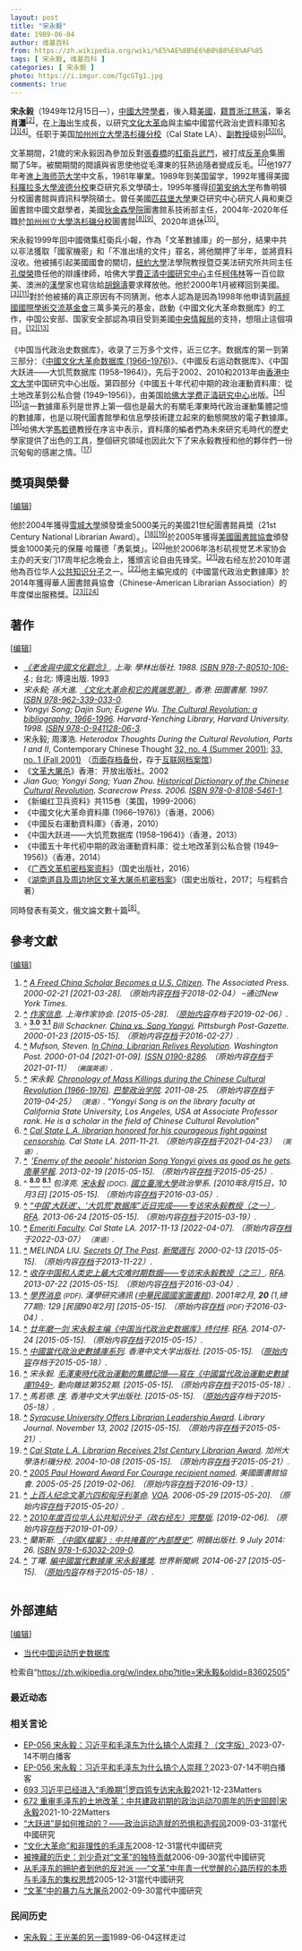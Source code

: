 ```yaml
---
layout: post
title: "宋永毅"
date: 1989-06-04
author: 维基百科
from: https://zh.wikipedia.org/wiki/%E5%AE%8B%E6%B0%B8%E6%AF%85
tags: [ 宋永毅, 维基百科 ]
categories: [ 宋永毅 ]
photo: https://i.imgur.com/TgcGTg1.jpg
comments: true
---
```

<div class="mw-content-ltr mw-parser-output" lang="zh" dir="ltr"><style data-mw-deduplicate="TemplateStyles:r83732082">.mw-parser-output .infobox-subbox{padding:0;border:none;margin:-3px;width:auto;min-width:100%;font-size:100%;clear:none;float:none;background-color:transparent}.mw-parser-output .infobox-3cols-child{margin:auto}.mw-parser-output .infobox .navbar{font-size:100%}body.skin-minerva .mw-parser-output .infobox-header,body.skin-minerva .mw-parser-output .infobox-subheader,body.skin-minerva .mw-parser-output .infobox-above,body.skin-minerva .mw-parser-output .infobox-title,body.skin-minerva .mw-parser-output .infobox-image,body.skin-minerva .mw-parser-output .infobox-full-data,body.skin-minerva .mw-parser-output .infobox-below{text-align:center}@media screen{html.skin-theme-clientpref-night .mw-parser-output .infobox-full-data:not(.notheme)>div:not(.notheme)[style]{background:#1f1f23!important;color:#f8f9fa}@media screen and (prefers-color-scheme:dark){html.skin-theme-clientpref-os .mw-parser-output .infobox-full-data:not(.notheme) div:not(.notheme){background:#1f1f23!important;color:#f8f9fa}}html.skin-theme-clientpref-night .mw-parser-output .infobox td div:not(.notheme)[style]{background:transparent!important;color:var(--color-base,#202122)}@media screen and (prefers-color-scheme:dark){html.skin-theme-clientpref-os .mw-parser-output .infobox td div:not(.notheme)[style]{background:transparent!important;color:var(--color-base,#202122)}}html.skin-theme-clientpref-night .mw-parser-output .infobox td div.NavHead:not(.notheme)[style]{background:transparent!important}}@media screen and (prefers-color-scheme:dark){html.skin-theme-clientpref-os .mw-parser-output .infobox td div.NavHead:not(.notheme)[style]{background:transparent!important}}@media(min-width:640px){body.skin--responsive .mw-parser-output .infobox-table{display:table!important}body.skin--responsive .mw-parser-output .infobox-table>caption{display:table-caption!important}body.skin--responsive .mw-parser-output .infobox-table>tbody{display:table-row-group}body.skin--responsive .mw-parser-output .infobox-table tr{display:table-row!important}body.skin--responsive .mw-parser-output .infobox-table th,body.skin--responsive .mw-parser-output .infobox-table td{padding-left:inherit;padding-right:inherit}}</style>
<p><b>宋永毅</b>（1949年12月15日<span class="useeditintro" title="Template:BLP editintro">—</span>），<a href="/wiki/%E4%B8%AD%E5%9C%8B%E5%A4%A7%E9%99%B8" class="mw-redirect" title="中國大陸">中國大陸</a><a href="/wiki/%E5%AD%A6%E8%80%85" title="学者">學者</a>，後入籍<a href="/wiki/%E7%BE%8E%E5%9C%8B" class="mw-redirect" title="美國">美國</a>，<a href="/wiki/%E7%B1%8D%E8%B2%AB" class="mw-redirect" title="籍貫">籍貫</a><a href="/wiki/%E6%B5%99%E6%B1%9F" class="mw-redirect" title="浙江">浙江</a><a href="/wiki/%E6%85%88%E6%BA%AA" class="mw-redirect" title="慈溪">慈溪</a>，筆名<b>肖瀟</b><sup id="cite_ref-2" class="reference"><a href="#cite_note-2"><span class="cite-bracket">[</span>2<span class="cite-bracket">]</span></a></sup>，在<a href="/wiki/%E4%B8%8A%E6%B5%B7" class="mw-redirect" title="上海">上海</a>出生成長，以研究<a href="/wiki/%E6%96%87%E5%8C%96%E5%A4%A7%E9%9D%A9%E5%91%BD" title="文化大革命">文化大革命</a>與主編中國當代政治史資料庫知名<sup id="cite_ref-Schackner_3-0" class="reference"><a href="#cite_note-Schackner-3"><span class="cite-bracket">[</span>3<span class="cite-bracket">]</span></a></sup><sup id="cite_ref-:5_4-0" class="reference"><a href="#cite_note-:5-4"><span class="cite-bracket">[</span>4<span class="cite-bracket">]</span></a></sup>。任职于美国<a href="/wiki/%E5%8A%A0%E5%B7%9E%E5%B7%9E%E7%AB%8B%E5%A4%A7%E5%AD%B8%E6%B4%9B%E6%9D%89%E7%A3%AF%E5%88%86%E6%A0%A1" class="mw-redirect" title="加州州立大學洛杉磯分校">加州州立大學洛杉磯分校</a>（Cal State LA）、<a href="/wiki/%E5%89%AF%E6%95%99%E6%8E%88" class="mw-redirect" title="副教授">副教授</a>级别<sup id="cite_ref-:12_5-0" class="reference"><a href="#cite_note-:12-5"><span class="cite-bracket">[</span>5<span class="cite-bracket">]</span></a></sup><sup id="cite_ref-6" class="reference"><a href="#cite_note-6"><span class="cite-bracket">[</span>6<span class="cite-bracket">]</span></a></sup>。
</p>
<meta property="mw:PageProp/toc">
<div class="mw-heading mw-heading2"></div>
<p>文革期間，21歲的宋永毅因為參加反對<a href="/wiki/%E5%BC%B5%E6%98%A5%E6%A9%8B" class="mw-redirect" title="張春橋">張春橋</a>的<a href="/wiki/%E7%B4%85%E8%A1%9B%E5%85%B5" class="mw-redirect" title="紅衛兵">紅衛兵</a><a href="/wiki/%E6%AD%A6%E6%96%97" title="武斗">武鬥</a>，被打成<a href="/wiki/%E5%8F%8D%E9%9D%A9%E5%91%BD" title="反革命">反革命</a>集團關了5年。被關期間的閱讀與省思使他從毛澤東的狂熱追隨者變成反毛。<sup id="cite_ref-7" class="reference"><a href="#cite_note-7"><span class="cite-bracket">[</span>7<span class="cite-bracket">]</span></a></sup>他1977年考進<a href="/wiki/%E4%B8%8A%E6%B5%B7%E5%B8%88%E8%8C%83%E5%A4%A7%E5%AD%A6" title="上海师范大学">上海师范大学</a>中文系，1981年畢業。1989年到美国留学，1992年獲得美國<a href="/wiki/%E7%A7%91%E7%BE%85%E6%8B%89%E5%A4%9A%E5%A4%A7%E5%AD%B8%E6%B3%A2%E5%BE%B7%E5%88%86%E6%A0%A1" class="mw-redirect" title="科羅拉多大學波德分校">科羅拉多大學波德分校</a>東亞研究系文學碩士，1995年獲得<a href="/wiki/%E5%8D%B0%E7%AC%AC%E5%AE%89%E7%BA%B3%E5%A4%A7%E5%AD%A6" title="印第安纳大学">印第安纳大学</a>布魯明頓分校圖書館與資訊科學院碩士。曾任美國<a href="/wiki/%E5%8C%B9%E8%8C%B2%E5%A0%A1%E5%A4%A7%E5%AD%B8" title="匹茲堡大學">匹茲堡大學</a>東亞研究中心研究人員和東亞圖書館中國文獻學者，美國<a href="/wiki/%E7%8B%84%E9%87%91%E6%A3%AE%E5%AD%A6%E9%99%A2" title="狄金森学院">狄金森學院</a>圖書館系技術部主任，2004年-2020年任職於<a href="/wiki/%E5%8A%A0%E5%B7%9E%E5%B7%9E%E7%AB%8B%E5%A4%A7%E5%AD%B8%E6%B4%9B%E6%9D%89%E7%A3%AF%E5%88%86%E6%A0%A1" class="mw-redirect" title="加州州立大學洛杉磯分校">加州州立大學洛杉磯分校</a>圖書館<sup id="cite_ref-包淳亮_8-0" class="reference"><a href="#cite_note-包淳亮-8"><span class="cite-bracket">[</span>8<span class="cite-bracket">]</span></a></sup><sup id="cite_ref-9" class="reference"><a href="#cite_note-9"><span class="cite-bracket">[</span>9<span class="cite-bracket">]</span></a></sup>、2020年退休<sup id="cite_ref-10" class="reference"><a href="#cite_note-10"><span class="cite-bracket">[</span>10<span class="cite-bracket">]</span></a></sup>。
</p><p>宋永毅1999年回中國徵集紅衛兵小報，作為「文革數據庫」的一部分，結果中共以非法獲取「國家機密」和「不准出境的文件」罪名，將他關押了半年，並將資料沒收。他被捕引起美國國會的關切，<a href="/wiki/%E7%B4%90%E7%B4%84%E5%A4%A7%E5%AD%B8" class="mw-redirect" title="紐約大學">紐約大學</a>法學院教授暨亞美法研究所共同主任<a href="/wiki/%E5%AD%94%E5%82%91%E6%A6%AE" title="孔傑榮">孔傑榮</a>擔任他的辯護律師，哈佛大学<a href="/wiki/%E8%B2%BB%E6%AD%A3%E6%B8%85%E4%B8%AD%E5%9C%8B%E7%A0%94%E7%A9%B6%E4%B8%AD%E5%BF%83" title="費正清中國研究中心">費正清中國研究中心</a>主任<a href="/wiki/%E6%9F%AF%E4%BC%9F%E6%9E%97" title="柯伟林">柯伟林</a>等一百位歐美、澳洲的<a href="/wiki/%E6%BC%A2%E5%AD%B8" class="mw-redirect" title="漢學">漢學</a>家也寫信給<a href="/wiki/%E8%83%A1%E9%8C%A6%E6%BF%A4" class="mw-redirect" title="胡錦濤">胡錦濤</a>要求釋放他。他於2000年1月被釋回到美國。<sup id="cite_ref-Schackner_3-1" class="reference"><a href="#cite_note-Schackner-3"><span class="cite-bracket">[</span>3<span class="cite-bracket">]</span></a></sup><sup id="cite_ref-11" class="reference"><a href="#cite_note-11"><span class="cite-bracket">[</span>11<span class="cite-bracket">]</span></a></sup>對於他被捕的真正原因有不同猜測，他本人認為是因為1998年他申请到<a href="/wiki/%E8%94%A3%E7%B6%93%E5%9C%8B%E5%9C%8B%E9%9A%9B%E5%AD%B8%E8%A1%93%E4%BA%A4%E6%B5%81%E5%9F%BA%E9%87%91%E6%9C%83" title="蔣經國國際學術交流基金會">蔣經國國際學術交流基金會</a>三萬多美元的基金，啟動《中國文化大革命数据库》的工作，中国公安部、国家安全部認為項目受到美國<a href="/wiki/%E4%B8%AD%E5%A4%AE%E6%83%85%E5%A0%B1%E5%B1%80" class="mw-redirect" title="中央情報局">中央情報局</a>的支持，想阻止這個項目。<sup id="cite_ref-12" class="reference"><a href="#cite_note-12"><span class="cite-bracket">[</span>12<span class="cite-bracket">]</span></a></sup><sup id="cite_ref-13" class="reference"><a href="#cite_note-13"><span class="cite-bracket">[</span>13<span class="cite-bracket">]</span></a></sup>
</p><p>《中国当代政治史数据库》，收录了三万多个文件，近三亿字。数据库的第一到第三部分：《<a href="/wiki/%E4%B8%AD%E5%9B%BD%E6%96%87%E5%8C%96%E5%A4%A7%E9%9D%A9%E5%91%BD%E6%96%87%E5%BA%93" title="中国文化大革命文库">中國文化大革命数据库 (1966–1976)</a>》、《中國反右运动数据库》、《中国大跃进——大饥荒数据库 (1958–1964)》，先后于2002、2010和2013年由<a href="/wiki/%E9%A6%99%E6%B8%AF%E4%B8%AD%E6%96%87%E5%A4%A7%E5%AD%A6" class="mw-redirect" title="香港中文大学">香港中文大学</a>中国研究中心出版。第四部分《中國五十年代初中期的政治運動資料庫：從土地改革到公私合營 (1949–1956)》，由美国<a href="/wiki/%E5%93%88%E4%BD%9B%E5%A4%A7%E5%AD%A6" title="哈佛大学">哈佛大学</a><a href="/wiki/%E8%B4%B9%E6%AD%A3%E6%B8%85%E7%A0%94%E7%A9%B6%E4%B8%AD%E5%BF%83" class="mw-redirect" title="费正清研究中心">费正清研究中心</a>出版。<sup id="cite_ref-14" class="reference"><a href="#cite_note-14"><span class="cite-bracket">[</span>14<span class="cite-bracket">]</span></a></sup><sup id="cite_ref-15" class="reference"><a href="#cite_note-15"><span class="cite-bracket">[</span>15<span class="cite-bracket">]</span></a></sup>這一數據庫系列是世界上第一個也是最大的有關毛澤東時代政治運動集體記憶的數據庫，也是以現代圖書館學和信息學技術建立起來的動態開放的電子數據庫。<sup id="cite_ref-16" class="reference"><a href="#cite_note-16"><span class="cite-bracket">[</span>16<span class="cite-bracket">]</span></a></sup>哈佛大学<a href="/wiki/%E9%A9%AC%E8%8B%A5%E5%BE%B7" title="马若德">馬若德</a>教授在序言中表示，資料庫的編者們為未來研究毛時代的歷史學家提供了出色的工具，整個研究領域也因此欠下了宋永毅教授和他的夥伴們一份沉甸甸的感謝之情。<sup id="cite_ref-17" class="reference"><a href="#cite_note-17"><span class="cite-bracket">[</span>17<span class="cite-bracket">]</span></a></sup>
</p>
<div class="mw-heading mw-heading2"><h2 id="獎項與榮譽"><span id=".E7.8D.8E.E9.A0.85.E8.88.87.E6.A6.AE.E8.AD.BD"></span>獎項與榮譽</h2><span class="mw-editsection"><span class="mw-editsection-bracket">[</span><a href="/w/index.php?title=%E5%AE%8B%E6%B0%B8%E6%AF%85&amp;action=edit&amp;section=2" title="编辑章节：獎項與榮譽"><span>编辑</span></a><span class="mw-editsection-bracket">]</span></span></div>
<p>他於2004年獲得<a href="/wiki/%E9%9B%AA%E5%9F%8E%E5%A4%A7%E5%AD%B8" title="雪城大學">雪城大學</a>頒發獎金5000美元的美國21世紀圖書館員獎（21st Century National Librarian Award）。<sup id="cite_ref-18" class="reference"><a href="#cite_note-18"><span class="cite-bracket">[</span>18<span class="cite-bracket">]</span></a></sup><sup id="cite_ref-19" class="reference"><a href="#cite_note-19"><span class="cite-bracket">[</span>19<span class="cite-bracket">]</span></a></sup>於2005年獲得<a href="/wiki/%E7%BE%8E%E5%9C%8B%E5%9C%96%E6%9B%B8%E9%A4%A8%E5%8D%94%E6%9C%83" title="美國圖書館協會">美國圖書館協會</a>頒發獎金1000美元的保羅·哈羅德「勇氣獎」。<sup id="cite_ref-20" class="reference"><a href="#cite_note-20"><span class="cite-bracket">[</span>20<span class="cite-bracket">]</span></a></sup>他於2006年洛杉矶视觉艺术家协会主办的天安门17周年纪念晚会上，獲頒言论自由先锋奖。<sup id="cite_ref-21" class="reference"><a href="#cite_note-21"><span class="cite-bracket">[</span>21<span class="cite-bracket">]</span></a></sup>政右经左於2010年選他為百位华人<a href="/wiki/%E5%85%AC%E5%85%B1%E7%9F%A5%E8%AF%86%E5%88%86%E5%AD%90" title="公共知识分子">公共知识分子</a>之一。<sup id="cite_ref-22" class="reference"><a href="#cite_note-22"><span class="cite-bracket">[</span>22<span class="cite-bracket">]</span></a></sup>他主編完成的《中國當代政治史數據庫》於2014年獲得華人圖書館員協會（Chinese-American Librarian Association）的年度傑出服務獎。<sup id="cite_ref-蘭斯斯_23-0" class="reference"><a href="#cite_note-蘭斯斯-23"><span class="cite-bracket">[</span>23<span class="cite-bracket">]</span></a></sup><sup id="cite_ref-24" class="reference"><a href="#cite_note-24"><span class="cite-bracket">[</span>24<span class="cite-bracket">]</span></a></sup>
</p>
<div class="mw-heading mw-heading2"><h2 id="著作"><span id=".E8.91.97.E4.BD.9C"></span>著作</h2><span class="mw-editsection"><span class="mw-editsection-bracket">[</span><a href="/w/index.php?title=%E5%AE%8B%E6%B0%B8%E6%AF%85&amp;action=edit&amp;section=3" title="编辑章节：著作"><span>编辑</span></a><span class="mw-editsection-bracket">]</span></span></div>
<ul><li><cite class="citation book"><a rel="nofollow" class="external text" href="http://books.google.com/books?id=jd1vAAAAIAAJ">《老舍與中國文化觀念》</a>. 上海: 學林出版社. 1988. <a href="/wiki/Special:%E7%BD%91%E7%BB%9C%E4%B9%A6%E6%BA%90/978-7-80510-106-4" title="Special:网络书源/978-7-80510-106-4"><span title="国际标准书号">ISBN</span>&nbsp;978-7-80510-106-4</a>.</cite><span title="ctx_ver=Z39.88-2004&amp;rfr_id=info%3Asid%2Fzh.wikipedia.org%3A%E5%AE%8B%E6%B0%B8%E6%AF%85&amp;rft.btitle=%E3%80%8A%E8%80%81%E8%88%8D%E8%88%87%E4%B8%AD%E5%9C%8B%E6%96%87%E5%8C%96%E8%A7%80%E5%BF%B5%E3%80%8B&amp;rft.date=1988&amp;rft.genre=book&amp;rft.isbn=978-7-80510-106-4&amp;rft.place=%E4%B8%8A%E6%B5%B7&amp;rft.pub=%E5%AD%B8%E6%9E%97%E5%87%BA%E7%89%88%E7%A4%BE&amp;rft_id=http%3A%2F%2Fbooks.google.com%2Fbooks%3Fid%3Djd1vAAAAIAAJ&amp;rft_val_fmt=info%3Aofi%2Ffmt%3Akev%3Amtx%3Abook" class="Z3988"><span style="display:none;">&nbsp;</span></span>; 台北: 博遠出版. 1993</li>
<li><cite class="citation book">宋永毅; 孫大進. <a rel="nofollow" class="external text" href="http://books.google.com/books?id=lf5oAAAAIAAJ">《文化大革命和它的異端思潮》</a>. 香港: 田圜書屋. 1997. <a href="/wiki/Special:%E7%BD%91%E7%BB%9C%E4%B9%A6%E6%BA%90/978-962-339-033-0" title="Special:网络书源/978-962-339-033-0"><span title="国际标准书号">ISBN</span>&nbsp;978-962-339-033-0</a>.</cite><span title="ctx_ver=Z39.88-2004&amp;rfr_id=info%3Asid%2Fzh.wikipedia.org%3A%E5%AE%8B%E6%B0%B8%E6%AF%85&amp;rft.au=%E5%AD%AB%E5%A4%A7%E9%80%B2&amp;rft.au=%E5%AE%8B%E6%B0%B8%E6%AF%85&amp;rft.btitle=%E3%80%8A%E6%96%87%E5%8C%96%E5%A4%A7%E9%9D%A9%E5%91%BD%E5%92%8C%E5%AE%83%E7%9A%84%E7%95%B0%E7%AB%AF%E6%80%9D%E6%BD%AE%E3%80%8B&amp;rft.date=1997&amp;rft.genre=book&amp;rft.isbn=978-962-339-033-0&amp;rft.place=%E9%A6%99%E6%B8%AF&amp;rft.pub=%E7%94%B0%E5%9C%9C%E6%9B%B8%E5%B1%8B&amp;rft_id=http%3A%2F%2Fbooks.google.com%2Fbooks%3Fid%3Dlf5oAAAAIAAJ&amp;rft_val_fmt=info%3Aofi%2Ffmt%3Akev%3Amtx%3Abook" class="Z3988"><span style="display:none;">&nbsp;</span></span></li>
<li><cite class="citation book">Yongyi Song; Dajin Sun; Eugene Wu. <a rel="nofollow" class="external text" href="http://books.google.com/books?id=lvYwAQAAIAAJ"><span></span><i>The Cultural Revolution: a bibliography, 1966-1996</i><span></span></a>. Harvard-Yenching Library, Harvard University. 1998. <a href="/wiki/Special:%E7%BD%91%E7%BB%9C%E4%B9%A6%E6%BA%90/978-0-941128-06-3" title="Special:网络书源/978-0-941128-06-3"><span title="国际标准书号">ISBN</span>&nbsp;978-0-941128-06-3</a>.</cite><span title="ctx_ver=Z39.88-2004&amp;rfr_id=info%3Asid%2Fzh.wikipedia.org%3A%E5%AE%8B%E6%B0%B8%E6%AF%85&amp;rft.au=Dajin+Sun&amp;rft.au=Eugene+Wu&amp;rft.au=Yongyi+Song&amp;rft.btitle=The+Cultural+Revolution%3A+a+bibliography%2C+1966-1996&amp;rft.date=1998&amp;rft.genre=book&amp;rft.isbn=978-0-941128-06-3&amp;rft.pub=Harvard-Yenching+Library%2C+Harvard+University&amp;rft_id=http%3A%2F%2Fbooks.google.com%2Fbooks%3Fid%3DlvYwAQAAIAAJ&amp;rft_val_fmt=info%3Aofi%2Ffmt%3Akev%3Amtx%3Abook" class="Z3988"><span style="display:none;">&nbsp;</span></span></li>
<li>宋永毅; 周澤浩. <i>Heterodox Thoughts During the Cultural Revolution, Parts I and II</i>, Contemporary Chinese Thought <a rel="nofollow" class="external text" href="http://www.tandfonline.com/toc/mcsp20/32/4">32, no. 4 (Summer 2001)</a>; <a rel="nofollow" class="external text" href="http://www.tandfonline.com/toc/mcsp20/33/1">33, no. 1 (Fall 2001)</a> （<a rel="nofollow" class="external text" href="//web.archive.org/web/20191129080634/http://www.tandfonline.com/toc/mcsp20/33/1">页面存档备份</a>，存于<a href="/wiki/%E4%BA%92%E8%81%94%E7%BD%91%E6%A1%A3%E6%A1%88%E9%A6%86" title="互联网档案馆">互联网档案馆</a>）</li>
<li>《<a href="/wiki/%E6%96%87%E9%9D%A9%E5%A4%A7%E5%B1%A0%E6%9D%80_(%E4%B9%A6%E7%B1%8D)" title="文革大屠杀 (书籍)">文革大屠杀</a>》香港：开放出版社。2002</li>
<li><cite class="citation book">Jian Guo; Yongyi Song; Yuan Zhou. <a rel="nofollow" class="external text" href="http://books.google.com/books?id=sUlwAAAAMAAJ"><span></span><i>Historical Dictionary of the Chinese Cultural Revolution</i><span></span></a>. Scarecrow Press. 2006. <a href="/wiki/Special:%E7%BD%91%E7%BB%9C%E4%B9%A6%E6%BA%90/978-0-8108-5461-1" title="Special:网络书源/978-0-8108-5461-1"><span title="国际标准书号">ISBN</span>&nbsp;978-0-8108-5461-1</a>.</cite><span title="ctx_ver=Z39.88-2004&amp;rfr_id=info%3Asid%2Fzh.wikipedia.org%3A%E5%AE%8B%E6%B0%B8%E6%AF%85&amp;rft.au=Jian+Guo&amp;rft.au=Yongyi+Song&amp;rft.au=Yuan+Zhou&amp;rft.btitle=Historical+Dictionary+of+the+Chinese+Cultural+Revolution&amp;rft.date=2006&amp;rft.genre=book&amp;rft.isbn=978-0-8108-5461-1&amp;rft.pub=Scarecrow+Press&amp;rft_id=http%3A%2F%2Fbooks.google.com%2Fbooks%3Fid%3DsUlwAAAAMAAJ&amp;rft_val_fmt=info%3Aofi%2Ffmt%3Akev%3Amtx%3Abook" class="Z3988"><span style="display:none;">&nbsp;</span></span></li>
<li>《新编红卫兵资料》共115卷（美国，1999-2006）</li>
<li>《中國文化大革命資料庫 (1966–1976)》（香港，2006）</li>
<li>《中國反右運動資料庫》（香港，2010）</li>
<li>《中国大跃进——大饥荒数据库 (1958–1964)》（香港，2013）</li>
<li>《中國五十年代初中期的政治運動資料庫：從土地改革到公私合營 (1949–1956)》（香港，2014）</li>
<li>《<a href="/wiki/%E5%B9%BF%E8%A5%BF%E6%96%87%E9%9D%A9%E6%9C%BA%E5%AF%86%E6%A1%A3%E6%A1%88%E8%B5%84%E6%96%99" title="广西文革机密档案资料">广西文革机密档案资料</a>》（国史出版社，2016）</li>
<li>《<a href="/wiki/%E6%B9%96%E5%8D%97%E9%81%93%E5%8E%BF%E5%8F%8A%E5%91%A8%E8%BE%B9%E5%9C%B0%E5%8C%BA%E6%96%87%E9%9D%A9%E5%A4%A7%E5%B1%A0%E6%9D%80%E6%9C%BA%E5%AF%86%E6%A1%A3%E6%A1%88" title="湖南道县及周边地区文革大屠杀机密档案">湖南道县及周边地区文革大屠杀机密档案</a>》（国史出版社，2017；与程鹤合著）</li></ul>
<p>同時發表有英文，俄文論文數十篇<sup id="cite_ref-包淳亮_8-1" class="reference"><a href="#cite_note-包淳亮-8"><span class="cite-bracket">[</span>8<span class="cite-bracket">]</span></a></sup>。
</p>
<div class="mw-heading mw-heading2"><h2 id="參考文獻"><span id=".E5.8F.83.E8.80.83.E6.96.87.E7.8D.BB"></span>參考文獻</h2><span class="mw-editsection"><span class="mw-editsection-bracket">[</span><a href="/w/index.php?title=%E5%AE%8B%E6%B0%B8%E6%AF%85&amp;action=edit&amp;section=4" title="编辑章节：參考文獻"><span>编辑</span></a><span class="mw-editsection-bracket">]</span></span></div>
<div class="reflist columns references-column-count references-column-count-2" style="-moz-column-count: 2; -webkit-column-count: 2; column-count: 2; list-style-type: decimal;">
<ol class="references">
<li id="cite_note-1"><span class="mw-cite-backlink"><b><a href="#cite_ref-1">^</a></b></span> <span class="reference-text"><cite class="citation news"><a rel="nofollow" class="external text" href="https://www.nytimes.com/2000/02/21/us/a-freed-china-scholar-becomes-a-us-citizen.html">A Freed China Scholar Becomes a U.S. Citizen</a>. The Associated Press. 2000-02-21 <span class="reference-accessdate"> [<span class="nowrap">2021-03-28</span>]</span>. （原始内容<a rel="nofollow" class="external text" href="https://web.archive.org/web/20180204000730/http://www.nytimes.com/2000/02/21/us/a-freed-china-scholar-becomes-a-us-citizen.html">存档</a>于2018-02-04） –通过New York Times.</cite><span title="ctx_ver=Z39.88-2004&amp;rfr_id=info%3Asid%2Fzh.wikipedia.org%3A%E5%AE%8B%E6%B0%B8%E6%AF%85&amp;rft.atitle=A+Freed+China+Scholar+Becomes+a+U.S.+Citizen&amp;rft.date=2000-02-21&amp;rft.genre=article&amp;rft_id=https%3A%2F%2Fwww.nytimes.com%2F2000%2F02%2F21%2Fus%2Fa-freed-china-scholar-becomes-a-us-citizen.html&amp;rft_val_fmt=info%3Aofi%2Ffmt%3Akev%3Amtx%3Ajournal" class="Z3988"><span style="display:none;">&nbsp;</span></span></span>
</li>
<li id="cite_note-2"><span class="mw-cite-backlink"><b><a href="#cite_ref-2">^</a></b></span> <span class="reference-text"><cite class="citation news"><a rel="nofollow" class="external text" href="https://web.archive.org/web/20190206160903/http://appl.eastday.com/lit/zuojia/zuojia.asp?zuozhe=%CB%CE%D3%C0%D2%E3">作家信息</a>. 上海作家协会.  <span class="reference-accessdate"> [<span class="nowrap">2015-05-28</span>]</span>. （<a rel="nofollow" class="external text" href="http://appl.eastday.com/lit/zuojia/zuojia.asp?zuozhe=%CB%CE%D3%C0%D2%E3">原始内容</a>存档于2019-02-06）.</cite><span title="ctx_ver=Z39.88-2004&amp;rfr_id=info%3Asid%2Fzh.wikipedia.org%3A%E5%AE%8B%E6%B0%B8%E6%AF%85&amp;rft.atitle=%E4%BD%9C%E5%AE%B6%E4%BF%A1%E6%81%AF&amp;rft.genre=article&amp;rft_id=http%3A%2F%2Fappl.eastday.com%2Flit%2Fzuojia%2Fzuojia.asp%3Fzuozhe%3D%25CB%25CE%25D3%25C0%25D2%25E3&amp;rft_val_fmt=info%3Aofi%2Ffmt%3Akev%3Amtx%3Ajournal" class="Z3988"><span style="display:none;">&nbsp;</span></span></span>
</li>
<li id="cite_note-Schackner-3"><span class="mw-cite-backlink">^ <a href="#cite_ref-Schackner_3-0"><sup><b>3.0</b></sup></a> <a href="#cite_ref-Schackner_3-1"><sup><b>3.1</b></sup></a></span> <span class="reference-text"><cite class="citation news">Bill Schackner. <a rel="nofollow" class="external text" href="http://old.post-gazette.com/headlines/20000123yongyi2.asp"><i>China vs. Song Yongyi</i></a>. Pittsburgh Post-Gazette. 2000-01-23 <span class="reference-accessdate"> [<span class="nowrap">2015-05-15</span>]</span>. （原始内容<a rel="nofollow" class="external text" href="https://web.archive.org/web/20160227091517/http://old.post-gazette.com/headlines/20000123yongyi2.asp">存档</a>于2016-02-27）.</cite><span title="ctx_ver=Z39.88-2004&amp;rfr_id=info%3Asid%2Fzh.wikipedia.org%3A%E5%AE%8B%E6%B0%B8%E6%AF%85&amp;rft.atitle=China+vs.+Song+Yongyi&amp;rft.au=Bill+Schackner&amp;rft.date=2000-01-23&amp;rft.genre=article&amp;rft_id=http%3A%2F%2Fold.post-gazette.com%2Fheadlines%2F20000123yongyi2.asp&amp;rft_val_fmt=info%3Aofi%2Ffmt%3Akev%3Amtx%3Ajournal" class="Z3988"><span style="display:none;">&nbsp;</span></span></span>
</li>
<li id="cite_note-:5-4"><span class="mw-cite-backlink"><b><a href="#cite_ref-:5_4-0">^</a></b></span> <span class="reference-text"><cite class="citation news">Mufson, Steven. <a rel="nofollow" class="external text" href="https://www.washingtonpost.com/archive/politics/2000/01/04/in-china-librarian-relives-revolution/1bb47334-994e-4376-88e9-f55adb331e26/">In China, Librarian Relives Revolution</a>. Washington Post. 2000-01-04 <span class="reference-accessdate"> [<span class="nowrap">2021-01-09</span>]</span>. <a rel="nofollow" class="external text" href="//www.worldcat.org/issn/0190-8286"><span title="国际标准连续出版物号">ISSN&nbsp;0190-8286</span></a>. （原始内容<a rel="nofollow" class="external text" href="https://web.archive.org/web/20210111030125/https://www.washingtonpost.com/archive/politics/2000/01/04/in-china-librarian-relives-revolution/1bb47334-994e-4376-88e9-f55adb331e26/">存档</a>于2021-01-11） <span style="font-family: sans-serif; cursor: default; color:var(--color-subtle, #54595d); font-size: 0.8em; bottom: 0.1em; font-weight: bold;" title="连接到美国英语网页">（美国英语）</span>.</cite><span title="ctx_ver=Z39.88-2004&amp;rfr_id=info%3Asid%2Fzh.wikipedia.org%3A%E5%AE%8B%E6%B0%B8%E6%AF%85&amp;rft.atitle=In+China%2C+Librarian+Relives+Revolution&amp;rft.aufirst=Steven&amp;rft.aulast=Mufson&amp;rft.date=2000-01-04&amp;rft.genre=article&amp;rft.issn=0190-8286&amp;rft.jtitle=Washington+Post&amp;rft_id=https%3A%2F%2Fwww.washingtonpost.com%2Farchive%2Fpolitics%2F2000%2F01%2F04%2Fin-china-librarian-relives-revolution%2F1bb47334-994e-4376-88e9-f55adb331e26%2F&amp;rft_val_fmt=info%3Aofi%2Ffmt%3Akev%3Amtx%3Ajournal" class="Z3988"><span style="display:none;">&nbsp;</span></span></span>
</li>
<li id="cite_note-:12-5"><span class="mw-cite-backlink"><b><a href="#cite_ref-:12_5-0">^</a></b></span> <span class="reference-text"><cite class="citation web">宋永毅. <a rel="nofollow" class="external text" href="https://www.sciencespo.fr/mass-violence-war-massacre-resistance/en/document/chronology-mass-killings-during-chinese-cultural-revolution-1966-1976">Chronology of Mass Killings during the Chinese Cultural Revolution (1966-1976)</a>. <a href="/wiki/%E5%B7%B4%E9%BB%8E%E6%94%BF%E6%B2%BB%E5%AD%A6%E9%99%A2" title="巴黎政治学院">巴黎政治学院</a>. 2011-08-25. （原始内容<a rel="nofollow" class="external text" href="https://web.archive.org/web/20190425062821/https://www.sciencespo.fr/mass-violence-war-massacre-resistance/en/document/chronology-mass-killings-during-chinese-cultural-revolution-1966-1976">存档</a>于2019-04-25） <span style="font-family: sans-serif; cursor: default; color:var(--color-subtle, #54595d); font-size: 0.8em; bottom: 0.1em; font-weight: bold;" title="连接到英语网页">（英语）</span>. <q>Yongyi Song is on the library faculty at California State University, Los Angeles, USA at Associate Professor rank. He is a scholar in the field of Chinese Cultural Revolution</q></cite><span title="ctx_ver=Z39.88-2004&amp;rfr_id=info%3Asid%2Fzh.wikipedia.org%3A%E5%AE%8B%E6%B0%B8%E6%AF%85&amp;rft.au=%E5%AE%8B%E6%B0%B8%E6%AF%85&amp;rft.btitle=Chronology+of+Mass+Killings+during+the+Chinese+Cultural+Revolution+%281966-1976%29&amp;rft.date=2011-08-25&amp;rft.genre=unknown&amp;rft.pub=%E5%B7%B4%E9%BB%8E%E6%94%BF%E6%B2%BB%E5%AD%A6%E9%99%A2&amp;rft_id=https%3A%2F%2Fwww.sciencespo.fr%2Fmass-violence-war-massacre-resistance%2Fen%2Fdocument%2Fchronology-mass-killings-during-chinese-cultural-revolution-1966-1976&amp;rft_val_fmt=info%3Aofi%2Ffmt%3Akev%3Amtx%3Abook" class="Z3988"><span style="display:none;">&nbsp;</span></span></span>
</li>
<li id="cite_note-6"><span class="mw-cite-backlink"><b><a href="#cite_ref-6">^</a></b></span> <span class="reference-text"><cite class="citation web"><a rel="nofollow" class="external text" href="https://www.calstatela.edu/univ/ppa/newsrel/CLAaward-ysong.htm">Cal State L.A. librarian honored for his courageous fight against censorship</a>. Cal State LA. 2011-11-21. （原始内容<a rel="nofollow" class="external text" href="https://web.archive.org/web/20210423172658/https://www.calstatela.edu/univ/ppa/newsrel/CLAaward-ysong.htm">存档</a>于2021-04-23） <span style="font-family: sans-serif; cursor: default; color:var(--color-subtle, #54595d); font-size: 0.8em; bottom: 0.1em; font-weight: bold;" title="连接到英语网页">（英语）</span>.</cite><span title="ctx_ver=Z39.88-2004&amp;rfr_id=info%3Asid%2Fzh.wikipedia.org%3A%E5%AE%8B%E6%B0%B8%E6%AF%85&amp;rft.atitle=Cal+State+L.A.+librarian+honored+for+his+courageous+fight+against+censorship&amp;rft.date=2011-11-21&amp;rft.genre=unknown&amp;rft.jtitle=Cal+State+LA&amp;rft_id=https%3A%2F%2Fwww.calstatela.edu%2Funiv%2Fppa%2Fnewsrel%2FCLAaward-ysong.htm&amp;rft_val_fmt=info%3Aofi%2Ffmt%3Akev%3Amtx%3Ajournal" class="Z3988"><span style="display:none;">&nbsp;</span></span></span>
</li>
<li id="cite_note-7"><span class="mw-cite-backlink"><b><a href="#cite_ref-7">^</a></b></span> <span class="reference-text"><cite class="citation news"><a rel="nofollow" class="external text" href="http://www.scmp.com/news/china/article/1153447/enemy-people-historian-song-yongyi-gives-good-he-gets"><span style="padding-left:0.2em;">'</span>Enemy of the people' historian Song Yongyi gives as good as he gets</a>. <a href="/wiki/%E5%8D%97%E8%8F%AF%E6%97%A9%E5%A0%B1" title="南華早報">南華早報</a>. 2013-02-19 <span class="reference-accessdate"> [<span class="nowrap">2015-05-15</span>]</span>. （原始内容<a rel="nofollow" class="external text" href="https://web.archive.org/web/20150525030029/http://www.scmp.com/news/china/article/1153447/enemy-people-historian-song-yongyi-gives-good-he-gets">存档</a>于2015-05-25）.</cite><span title="ctx_ver=Z39.88-2004&amp;rfr_id=info%3Asid%2Fzh.wikipedia.org%3A%E5%AE%8B%E6%B0%B8%E6%AF%85&amp;rft.atitle=%27Enemy+of+the+people%27+historian+Song+Yongyi+gives+as+good+as+he+gets&amp;rft.date=2013-02-19&amp;rft.genre=article&amp;rft_id=http%3A%2F%2Fwww.scmp.com%2Fnews%2Fchina%2Farticle%2F1153447%2Fenemy-people-historian-song-yongyi-gives-good-he-gets&amp;rft_val_fmt=info%3Aofi%2Ffmt%3Akev%3Amtx%3Ajournal" class="Z3988"><span style="display:none;">&nbsp;</span></span></span>
</li>
<li id="cite_note-包淳亮-8"><span class="mw-cite-backlink">^ <a href="#cite_ref-包淳亮_8-0"><sup><b>8.0</b></sup></a> <a href="#cite_ref-包淳亮_8-1"><sup><b>8.1</b></sup></a></span> <span class="reference-text"><cite class="citation web">包淳亮. <a rel="nofollow" class="external text" href="http://politics.ntu.edu.tw/RAEC/comm2/SongYongyi.doc">宋永毅</a> <span style="font-size:85%;">(DOC)</span>. <a href="/wiki/%E5%9C%8B%E7%AB%8B%E8%87%BA%E7%81%A3%E5%A4%A7%E5%AD%B8" title="國立臺灣大學">國立臺灣大學</a>政治學系.  [2010年8月15日，10月3日] <span class="reference-accessdate"> [<span class="nowrap">2015-05-15</span>]</span>. （原始内容<a rel="nofollow" class="external text" href="https://web.archive.org/web/20160305002014/http://politics.ntu.edu.tw/RAEC/comm2/SongYongyi.doc">存档</a>于2016-03-05）.</cite><span title="ctx_ver=Z39.88-2004&amp;rfr_id=info%3Asid%2Fzh.wikipedia.org%3A%E5%AE%8B%E6%B0%B8%E6%AF%85&amp;rft.au=%E5%8C%85%E6%B7%B3%E4%BA%AE&amp;rft.btitle=%E5%AE%8B%E6%B0%B8%E6%AF%85&amp;rft.genre=unknown&amp;rft.pub=%E5%9C%8B%E7%AB%8B%E8%87%BA%E7%81%A3%E5%A4%A7%E5%AD%B8%E6%94%BF%E6%B2%BB%E5%AD%B8%E7%B3%BB&amp;rft_id=http%3A%2F%2Fpolitics.ntu.edu.tw%2FRAEC%2Fcomm2%2FSongYongyi.doc&amp;rft_val_fmt=info%3Aofi%2Ffmt%3Akev%3Amtx%3Abook" class="Z3988"><span style="display:none;">&nbsp;</span></span></span>
</li>
<li id="cite_note-9"><span class="mw-cite-backlink"><b><a href="#cite_ref-9">^</a></b></span> <span class="reference-text"><cite class="citation web"><a rel="nofollow" class="external text" href="http://www.rfa.org/mandarin/zhuanlan/xinlingzhilyu/dayangliangan/mind-06242013102058.html">“中国‘大跃进’、‘大饥荒’数据库”近日完成——专访宋永毅教授（之一）</a>. <a href="/wiki/%E8%87%AA%E7%94%B1%E4%BA%9A%E6%B4%B2%E7%94%B5%E5%8F%B0" title="自由亚洲电台">RFA</a>. 2013-06-24 <span class="reference-accessdate"> [<span class="nowrap">2015-05-15</span>]</span>. （原始内容<a rel="nofollow" class="external text" href="https://web.archive.org/web/20150319045404/http://www.rfa.org/mandarin/zhuanlan/xinlingzhilyu/dayangliangan/mind-06242013102058.html">存档</a>于2015-03-19）.</cite><span title="ctx_ver=Z39.88-2004&amp;rfr_id=info%3Asid%2Fzh.wikipedia.org%3A%E5%AE%8B%E6%B0%B8%E6%AF%85&amp;rft.btitle=%E2%80%9C%E4%B8%AD%E5%9B%BD%E2%80%98%E5%A4%A7%E8%B7%83%E8%BF%9B%E2%80%99%E3%80%81%E2%80%98%E5%A4%A7%E9%A5%A5%E8%8D%92%E2%80%99%E6%95%B0%E6%8D%AE%E5%BA%93%E2%80%9D%E8%BF%91%E6%97%A5%E5%AE%8C%E6%88%90%E2%80%94%E2%80%94%E4%B8%93%E8%AE%BF%E5%AE%8B%E6%B0%B8%E6%AF%85%E6%95%99%E6%8E%88%EF%BC%88%E4%B9%8B%E4%B8%80%EF%BC%89&amp;rft.date=2013-06-24&amp;rft.genre=unknown&amp;rft.pub=RFA&amp;rft_id=http%3A%2F%2Fwww.rfa.org%2Fmandarin%2Fzhuanlan%2Fxinlingzhilyu%2Fdayangliangan%2Fmind-06242013102058.html&amp;rft_val_fmt=info%3Aofi%2Ffmt%3Akev%3Amtx%3Abook" class="Z3988"><span style="display:none;">&nbsp;</span></span></span>
</li>
<li id="cite_note-10"><span class="mw-cite-backlink"><b><a href="#cite_ref-10">^</a></b></span> <span class="reference-text"><cite class="citation web"><a rel="nofollow" class="external text" href="https://www.calstatela.edu/library/emeriti-faculty">Emeriti Faculty</a>. Cal State LA. 2017-11-13 <span class="reference-accessdate"> [<span class="nowrap">2022-04-07</span>]</span>. （原始内容<a rel="nofollow" class="external text" href="https://web.archive.org/web/20220307192718/https://www.calstatela.edu/library/emeriti-faculty">存档</a>于2022-03-07） <span style="font-family: sans-serif; cursor: default; color:var(--color-subtle, #54595d); font-size: 0.8em; bottom: 0.1em; font-weight: bold;" title="连接到英语网页">（英语）</span>.</cite><span title="ctx_ver=Z39.88-2004&amp;rfr_id=info%3Asid%2Fzh.wikipedia.org%3A%E5%AE%8B%E6%B0%B8%E6%AF%85&amp;rft.atitle=Emeriti+Faculty&amp;rft.date=2017-11-13&amp;rft.genre=unknown&amp;rft.jtitle=Cal+State+LA&amp;rft_id=https%3A%2F%2Fwww.calstatela.edu%2Flibrary%2Femeriti-faculty&amp;rft_val_fmt=info%3Aofi%2Ffmt%3Akev%3Amtx%3Ajournal" class="Z3988"><span style="display:none;">&nbsp;</span></span></span>
</li>
<li id="cite_note-11"><span class="mw-cite-backlink"><b><a href="#cite_ref-11">^</a></b></span> <span class="reference-text"><cite class="citation news">MELINDA LIU. <a rel="nofollow" class="external text" href="http://www.newsweek.com/secrets-past-162533"><i>Secrets Of The Past</i></a>. <a href="/wiki/%E6%96%B0%E8%81%9E%E9%80%B1%E5%88%8A" class="mw-redirect" title="新聞週刊">新聞週刊</a>. 2000-02-13 <span class="reference-accessdate"> [<span class="nowrap">2015-05-15</span>]</span>. （原始内容<a rel="nofollow" class="external text" href="https://web.archive.org/web/20131122052329/http://www.newsweek.com/secrets-past-162533">存档</a>于2013-11-22）.</cite><span title="ctx_ver=Z39.88-2004&amp;rfr_id=info%3Asid%2Fzh.wikipedia.org%3A%E5%AE%8B%E6%B0%B8%E6%AF%85&amp;rft.atitle=Secrets+Of+The+Past&amp;rft.au=MELINDA+LIU&amp;rft.date=2000-02-13&amp;rft.genre=article&amp;rft_id=http%3A%2F%2Fwww.newsweek.com%2Fsecrets-past-162533&amp;rft_val_fmt=info%3Aofi%2Ffmt%3Akev%3Amtx%3Ajournal" class="Z3988"><span style="display:none;">&nbsp;</span></span></span>
</li>
<li id="cite_note-12"><span class="mw-cite-backlink"><b><a href="#cite_ref-12">^</a></b></span> <span class="reference-text"><cite class="citation news"><a rel="nofollow" class="external text" href="http://www.rfa.org/mandarin/zhuanlan/xinlingzhilyu/dayangliangan/mind-07222013170030.html">收存中国和人类史上最大灾难时期数据——专访宋永毅教授（之三）</a>. <a href="/wiki/%E8%87%AA%E7%94%B1%E4%BA%9A%E6%B4%B2%E7%94%B5%E5%8F%B0" title="自由亚洲电台">RFA</a>. 2013-07-22 <span class="reference-accessdate"> [<span class="nowrap">2015-05-15</span>]</span>. （原始内容<a rel="nofollow" class="external text" href="https://web.archive.org/web/20160304134226/http://www.rfa.org/mandarin/zhuanlan/xinlingzhilyu/dayangliangan/mind-07222013170030.html">存档</a>于2016-03-04）.</cite><span title="ctx_ver=Z39.88-2004&amp;rfr_id=info%3Asid%2Fzh.wikipedia.org%3A%E5%AE%8B%E6%B0%B8%E6%AF%85&amp;rft.atitle=%E6%94%B6%E5%AD%98%E4%B8%AD%E5%9B%BD%E5%92%8C%E4%BA%BA%E7%B1%BB%E5%8F%B2%E4%B8%8A%E6%9C%80%E5%A4%A7%E7%81%BE%E9%9A%BE%E6%97%B6%E6%9C%9F%E6%95%B0%E6%8D%AE%E2%80%94%E2%80%94%E4%B8%93%E8%AE%BF%E5%AE%8B%E6%B0%B8%E6%AF%85%E6%95%99%E6%8E%88%EF%BC%88%E4%B9%8B%E4%B8%89%EF%BC%89&amp;rft.date=2013-07-22&amp;rft.genre=article&amp;rft_id=http%3A%2F%2Fwww.rfa.org%2Fmandarin%2Fzhuanlan%2Fxinlingzhilyu%2Fdayangliangan%2Fmind-07222013170030.html&amp;rft_val_fmt=info%3Aofi%2Ffmt%3Akev%3Amtx%3Ajournal" class="Z3988"><span style="display:none;">&nbsp;</span></span></span>
</li>
<li id="cite_note-13"><span class="mw-cite-backlink"><b><a href="#cite_ref-13">^</a></b></span> <span class="reference-text"><cite class="citation journal"><a rel="nofollow" class="external text" href="http://ccs.ncl.edu.tw/newsletter_77/129-130.pdf">學界消息</a> <span style="font-size:85%;">(PDF)</span>. 漢學研究通訊 (<a href="/wiki/%E5%9C%8B%E5%AE%B6%E5%9C%96%E6%9B%B8%E9%A4%A8_(%E4%B8%AD%E8%8F%AF%E6%B0%91%E5%9C%8B)" title="國家圖書館 (中華民國)">中華民國國家圖書館</a>). 2001年2月, <b>20</b> (1,總77期): 129 [民國90年2月] <span class="reference-accessdate"> [<span class="nowrap">2015-05-15</span>]</span>. （原始内容<a rel="nofollow" class="external text" href="https://web.archive.org/web/20160304190505/http://ccs.ncl.edu.tw/newsletter_77/129-130.pdf">存档</a> <span style="font-size:85%;">(PDF)</span>于2016-03-04）.</cite><span title="ctx_ver=Z39.88-2004&amp;rfr_id=info%3Asid%2Fzh.wikipedia.org%3A%E5%AE%8B%E6%B0%B8%E6%AF%85&amp;rft.atitle=%E5%AD%B8%E7%95%8C%E6%B6%88%E6%81%AF&amp;rft.date=2001-02&amp;rft.genre=article&amp;rft.issue=1%2C%E7%B8%BD77%E6%9C%9F&amp;rft.jtitle=%E6%BC%A2%E5%AD%B8%E7%A0%94%E7%A9%B6%E9%80%9A%E8%A8%8A&amp;rft.pages=129&amp;rft.volume=20&amp;rft_id=http%3A%2F%2Fccs.ncl.edu.tw%2Fnewsletter_77%2F129-130.pdf&amp;rft_val_fmt=info%3Aofi%2Ffmt%3Akev%3Amtx%3Ajournal" class="Z3988"><span style="display:none;">&nbsp;</span></span></span>
</li>
<li id="cite_note-14"><span class="mw-cite-backlink"><b><a href="#cite_ref-14">^</a></b></span> <span class="reference-text"><cite class="citation news"><a rel="nofollow" class="external text" href="http://www.rfa.org/mandarin/yataibaodao/kejiaowen/ck-07242014094020.html">廿年磨一剑 宋永毅主编《中国当代政治史数据库》终付梓</a>. <a href="/wiki/%E8%87%AA%E7%94%B1%E4%BA%9A%E6%B4%B2%E7%94%B5%E5%8F%B0" title="自由亚洲电台">RFA</a>. 2014-07-24 <span class="reference-accessdate"> [<span class="nowrap">2015-05-15</span>]</span>. （原始内容<a rel="nofollow" class="external text" href="https://web.archive.org/web/20150515034810/http://www.rfa.org/mandarin/yataibaodao/kejiaowen/ck-07242014094020.html">存档</a>于2015-05-15）.</cite><span title="ctx_ver=Z39.88-2004&amp;rfr_id=info%3Asid%2Fzh.wikipedia.org%3A%E5%AE%8B%E6%B0%B8%E6%AF%85&amp;rft.atitle=%E5%BB%BF%E5%B9%B4%E7%A3%A8%E4%B8%80%E5%89%91+%E5%AE%8B%E6%B0%B8%E6%AF%85%E4%B8%BB%E7%BC%96%E3%80%8A%E4%B8%AD%E5%9B%BD%E5%BD%93%E4%BB%A3%E6%94%BF%E6%B2%BB%E5%8F%B2%E6%95%B0%E6%8D%AE%E5%BA%93%E3%80%8B%E7%BB%88%E4%BB%98%E6%A2%93&amp;rft.date=2014-07-24&amp;rft.genre=article&amp;rft_id=http%3A%2F%2Fwww.rfa.org%2Fmandarin%2Fyataibaodao%2Fkejiaowen%2Fck-07242014094020.html&amp;rft_val_fmt=info%3Aofi%2Ffmt%3Akev%3Amtx%3Ajournal" class="Z3988"><span style="display:none;">&nbsp;</span></span></span>
</li>
<li id="cite_note-15"><span class="mw-cite-backlink"><b><a href="#cite_ref-15">^</a></b></span> <span class="reference-text"><cite class="citation web"><a rel="nofollow" class="external text" href="https://web.archive.org/web/20150518093856/https://www.chineseupress.com/chinesepress/promotion/DHCCPM/DHCCPM_c.html">中國當代政治史數據庫系列</a>. 香港中文大学出版社.  <span class="reference-accessdate"> [<span class="nowrap">2015-05-15</span>]</span>. （<a rel="nofollow" class="external text" href="https://www.chineseupress.com/chinesepress/promotion/DHCCPM/DHCCPM_c.html">原始内容</a>存档于2015-05-18）.</cite><span title="ctx_ver=Z39.88-2004&amp;rfr_id=info%3Asid%2Fzh.wikipedia.org%3A%E5%AE%8B%E6%B0%B8%E6%AF%85&amp;rft.btitle=%E4%B8%AD%E5%9C%8B%E7%95%B6%E4%BB%A3%E6%94%BF%E6%B2%BB%E5%8F%B2%E6%95%B8%E6%93%9A%E5%BA%AB%E7%B3%BB%E5%88%97&amp;rft.genre=unknown&amp;rft.pub=%E9%A6%99%E6%B8%AF%E4%B8%AD%E6%96%87%E5%A4%A7%E5%AD%A6%E5%87%BA%E7%89%88%E7%A4%BE&amp;rft_id=https%3A%2F%2Fwww.chineseupress.com%2Fchinesepress%2Fpromotion%2FDHCCPM%2FDHCCPM_c.html&amp;rft_val_fmt=info%3Aofi%2Ffmt%3Akev%3Amtx%3Abook" class="Z3988"><span style="display:none;">&nbsp;</span></span></span>
</li>
<li id="cite_note-16"><span class="mw-cite-backlink"><b><a href="#cite_ref-16">^</a></b></span> <span class="reference-text"><cite class="citation news">宋永毅. <a rel="nofollow" class="external text" href="http://www.chengmingmag.com/t352/select/352sel30.html">毛澤東時代政治運動的集體記憶──寫在《中國當代政治運動史數據庫1949-</a>. 動向雜誌第352期.  <span class="reference-accessdate"> [<span class="nowrap">2015-05-15</span>]</span>. （原始内容<a rel="nofollow" class="external text" href="https://web.archive.org/web/20150518075750/http://www.chengmingmag.com/t352/select/352sel30.html">存档</a>于2015-05-18）.</cite><span title="ctx_ver=Z39.88-2004&amp;rfr_id=info%3Asid%2Fzh.wikipedia.org%3A%E5%AE%8B%E6%B0%B8%E6%AF%85&amp;rft.atitle=%E6%AF%9B%E6%BE%A4%E6%9D%B1%E6%99%82%E4%BB%A3%E6%94%BF%E6%B2%BB%E9%81%8B%E5%8B%95%E7%9A%84%E9%9B%86%E9%AB%94%E8%A8%98%E6%86%B6%E2%94%80%E2%94%80%E5%AF%AB%E5%9C%A8%E3%80%8A%E4%B8%AD%E5%9C%8B%E7%95%B6%E4%BB%A3%E6%94%BF%E6%B2%BB%E9%81%8B%E5%8B%95%E5%8F%B2%E6%95%B8%E6%93%9A%E5%BA%AB1949-&amp;rft.au=%E5%AE%8B%E6%B0%B8%E6%AF%85&amp;rft.genre=article&amp;rft.jtitle=%E5%8B%95%E5%90%91%E9%9B%9C%E8%AA%8C%E7%AC%AC352%E6%9C%9F&amp;rft_id=http%3A%2F%2Fwww.chengmingmag.com%2Ft352%2Fselect%2F352sel30.html&amp;rft_val_fmt=info%3Aofi%2Ffmt%3Akev%3Amtx%3Ajournal" class="Z3988"><span style="display:none;">&nbsp;</span></span></span>
</li>
<li id="cite_note-17"><span class="mw-cite-backlink"><b><a href="#cite_ref-17">^</a></b></span> <span class="reference-text"><cite class="citation web">馬若德. <a rel="nofollow" class="external text" href="https://web.archive.org/web/20150518093810/https://www.chineseupress.com/chinesepress/promotion/DCPC/DCPC_c.htm">序</a>. 香港中文大学出版社.  <span class="reference-accessdate"> [<span class="nowrap">2015-05-15</span>]</span>. （<a rel="nofollow" class="external text" href="https://www.chineseupress.com/chinesepress/promotion/DCPC/DCPC_c.htm">原始内容</a>存档于2015-05-18）.</cite><span title="ctx_ver=Z39.88-2004&amp;rfr_id=info%3Asid%2Fzh.wikipedia.org%3A%E5%AE%8B%E6%B0%B8%E6%AF%85&amp;rft.au=%E9%A6%AC%E8%8B%A5%E5%BE%B7&amp;rft.btitle=%E5%BA%8F&amp;rft.genre=unknown&amp;rft.pub=%E9%A6%99%E6%B8%AF%E4%B8%AD%E6%96%87%E5%A4%A7%E5%AD%A6%E5%87%BA%E7%89%88%E7%A4%BE&amp;rft_id=https%3A%2F%2Fwww.chineseupress.com%2Fchinesepress%2Fpromotion%2FDCPC%2FDCPC_c.htm&amp;rft_val_fmt=info%3Aofi%2Ffmt%3Akev%3Amtx%3Abook" class="Z3988"><span style="display:none;">&nbsp;</span></span></span>
</li>
<li id="cite_note-18"><span class="mw-cite-backlink"><b><a href="#cite_ref-18">^</a></b></span> <span class="reference-text"><cite class="citation web"><a rel="nofollow" class="external text" href="http://lj.libraryjournal.com/2002/11/ljarchives/syracuse-university-offers-librarian-leadership-award/"><i>Syracuse University Offers Librarian Leadership Award</i></a>. Library Journal. November 13, 2002 <span class="reference-accessdate"> [<span class="nowrap">2015-05-15</span>]</span>. （原始内容<a rel="nofollow" class="external text" href="https://web.archive.org/web/20150521230839/http://lj.libraryjournal.com/2002/11/ljarchives/syracuse-university-offers-librarian-leadership-award/">存档</a>于2015-05-21）.</cite><span title="ctx_ver=Z39.88-2004&amp;rfr_id=info%3Asid%2Fzh.wikipedia.org%3A%E5%AE%8B%E6%B0%B8%E6%AF%85&amp;rft.atitle=Syracuse+University+Offers+Librarian+Leadership+Award&amp;rft.date=2002-11-13&amp;rft.genre=unknown&amp;rft.jtitle=Library+Journal&amp;rft_id=http%3A%2F%2Flj.libraryjournal.com%2F2002%2F11%2Fljarchives%2Fsyracuse-university-offers-librarian-leadership-award%2F&amp;rft_val_fmt=info%3Aofi%2Ffmt%3Akev%3Amtx%3Ajournal" class="Z3988"><span style="display:none;">&nbsp;</span></span></span>
</li>
<li id="cite_note-19"><span class="mw-cite-backlink"><b><a href="#cite_ref-19">^</a></b></span> <span class="reference-text"><cite class="citation web"><a rel="nofollow" class="external text" href="http://www.calstatela.edu/univ/ppa/newsrel/libaward-ysong.htm"><i>Cal State L.A. Librarian Receives 21st Century Librarian Award</i></a>. 加州大學洛杉磯分校. 2004-10-08 <span class="reference-accessdate"> [<span class="nowrap">2015-05-15</span>]</span>. （原始内容<a rel="nofollow" class="external text" href="https://web.archive.org/web/20150521085244/http://www.calstatela.edu/univ/ppa/newsrel/libaward-ysong.htm">存档</a>于2015-05-21）.</cite><span title="ctx_ver=Z39.88-2004&amp;rfr_id=info%3Asid%2Fzh.wikipedia.org%3A%E5%AE%8B%E6%B0%B8%E6%AF%85&amp;rft.btitle=Cal+State+L.A.+Librarian+Receives+21st+Century+Librarian+Award&amp;rft.date=2004-10-08&amp;rft.genre=unknown&amp;rft.pub=%E5%8A%A0%E5%B7%9E%E5%A4%A7%E5%AD%B8%E6%B4%9B%E6%9D%89%E7%A3%AF%E5%88%86%E6%A0%A1&amp;rft_id=http%3A%2F%2Fwww.calstatela.edu%2Funiv%2Fppa%2Fnewsrel%2Flibaward-ysong.htm&amp;rft_val_fmt=info%3Aofi%2Ffmt%3Akev%3Amtx%3Abook" class="Z3988"><span style="display:none;">&nbsp;</span></span></span>
</li>
<li id="cite_note-20"><span class="mw-cite-backlink"><b><a href="#cite_ref-20">^</a></b></span> <span class="reference-text"><cite class="citation web"><a rel="nofollow" class="external text" href="http://www.ala.org/Template.cfm?Section=News&amp;template=/ContentManagement/ContentDisplay.cfm&amp;ContentID=95110"><i>2005 Paul Howard Award For Courage recipient named</i></a>. 美國圖書館協會. 2005-05-25 <span class="reference-accessdate"> [<span class="nowrap">2019-02-06</span>]</span>. （原始内容<a rel="nofollow" class="external text" href="https://web.archive.org/web/20160913060320/http://www.ala.org/Template.cfm?Section=News&amp;template=%2FContentManagement%2FContentDisplay.cfm&amp;ContentID=95110">存档</a>于2016-09-13）.</cite><span title="ctx_ver=Z39.88-2004&amp;rfr_id=info%3Asid%2Fzh.wikipedia.org%3A%E5%AE%8B%E6%B0%B8%E6%AF%85&amp;rft.btitle=2005+Paul+Howard+Award+For+Courage+recipient+named&amp;rft.date=2005-05-25&amp;rft.genre=unknown&amp;rft.pub=%E7%BE%8E%E5%9C%8B%E5%9C%96%E6%9B%B8%E9%A4%A8%E5%8D%94%E6%9C%83&amp;rft_id=http%3A%2F%2Fwww.ala.org%2FTemplate.cfm%3FSection%3DNews%26template%3D%2FContentManagement%2FContentDisplay.cfm%26ContentID%3D95110&amp;rft_val_fmt=info%3Aofi%2Ffmt%3Akev%3Amtx%3Abook" class="Z3988"><span style="display:none;">&nbsp;</span></span></span>
</li>
<li id="cite_note-21"><span class="mw-cite-backlink"><b><a href="#cite_ref-21">^</a></b></span> <span class="reference-text"><cite class="citation news"><a rel="nofollow" class="external text" href="http://www.voachinese.com/content/a-21-w2006-05-29-voa1-58209212/1069802.html">上百人纪念文革六四和匈牙利革命</a>. <a href="/wiki/VOA" class="mw-redirect" title="VOA">VOA</a>. 2006-05-29 <span class="reference-accessdate"> [<span class="nowrap">2015-05-20</span>]</span>. （原始内容<a rel="nofollow" class="external text" href="https://web.archive.org/web/20150520224203/http://www.voachinese.com/content/a-21-w2006-05-29-voa1-58209212/1069802.html">存档</a>于2015-05-20）.</cite><span title="ctx_ver=Z39.88-2004&amp;rfr_id=info%3Asid%2Fzh.wikipedia.org%3A%E5%AE%8B%E6%B0%B8%E6%AF%85&amp;rft.atitle=%E4%B8%8A%E7%99%BE%E4%BA%BA%E7%BA%AA%E5%BF%B5%E6%96%87%E9%9D%A9%E5%85%AD%E5%9B%9B%E5%92%8C%E5%8C%88%E7%89%99%E5%88%A9%E9%9D%A9%E5%91%BD&amp;rft.date=2006-05-29&amp;rft.genre=article&amp;rft_id=http%3A%2F%2Fwww.voachinese.com%2Fcontent%2Fa-21-w2006-05-29-voa1-58209212%2F1069802.html&amp;rft_val_fmt=info%3Aofi%2Ffmt%3Akev%3Amtx%3Ajournal" class="Z3988"><span style="display:none;">&nbsp;</span></span></span>
</li>
<li id="cite_note-22"><span class="mw-cite-backlink"><b><a href="#cite_ref-22">^</a></b></span> <span class="reference-text"><cite class="citation web"><a rel="nofollow" class="external text" href="http://chinadigitaltimes.net/chinese/2010/12/2010年度百位华人公共知识分子（政右经左）完整版/">2010年度百位华人公共知识分子（政右经左）完整版</a>.  <span class="reference-accessdate"> [<span class="nowrap">2019-02-06</span>]</span>. （原始内容<a rel="nofollow" class="external text" href="https://web.archive.org/web/20190109175225/https://chinadigitaltimes.net/chinese/2010/12/2010%e5%b9%b4%e5%ba%a6%e7%99%be%e4%bd%8d%e5%8d%8e%e4%ba%ba%e5%85%ac%e5%85%b1%e7%9f%a5%e8%af%86%e5%88%86%e5%ad%90%ef%bc%88%e6%94%bf%e5%8f%b3%e7%bb%8f%e5%b7%a6%ef%bc%89%e5%ae%8c%e6%95%b4%e7%89%88/">存档</a>于2019-01-09）.</cite><span title="ctx_ver=Z39.88-2004&amp;rfr_id=info%3Asid%2Fzh.wikipedia.org%3A%E5%AE%8B%E6%B0%B8%E6%AF%85&amp;rft.btitle=2010%E5%B9%B4%E5%BA%A6%E7%99%BE%E4%BD%8D%E5%8D%8E%E4%BA%BA%E5%85%AC%E5%85%B1%E7%9F%A5%E8%AF%86%E5%88%86%E5%AD%90%EF%BC%88%E6%94%BF%E5%8F%B3%E7%BB%8F%E5%B7%A6%EF%BC%89%E5%AE%8C%E6%95%B4%E7%89%88&amp;rft.genre=unknown&amp;rft_id=http%3A%2F%2Fchinadigitaltimes.net%2Fchinese%2F2010%2F12%2F2010%E5%B9%B4%E5%BA%A6%E7%99%BE%E4%BD%8D%E5%8D%8E%E4%BA%BA%E5%85%AC%E5%85%B1%E7%9F%A5%E8%AF%86%E5%88%86%E5%AD%90%EF%BC%88%E6%94%BF%E5%8F%B3%E7%BB%8F%E5%B7%A6%EF%BC%89%E5%AE%8C%E6%95%B4%E7%89%88%2F&amp;rft_val_fmt=info%3Aofi%2Ffmt%3Akev%3Amtx%3Abook" class="Z3988"><span style="display:none;">&nbsp;</span></span></span>
</li>
<li id="cite_note-蘭斯斯-23"><span class="mw-cite-backlink"><b><a href="#cite_ref-蘭斯斯_23-0">^</a></b></span> <span class="reference-text"><cite class="citation book">蘭斯斯. <a rel="nofollow" class="external text" href="http://books.google.com/books?id=En08BAAAQBAJ&amp;pg=PT26">《中國X檔案》: 中共掩蓋的“內部歷史”</a>. 明鏡出版社. 9 July 2014: 26. <a href="/wiki/Special:%E7%BD%91%E7%BB%9C%E4%B9%A6%E6%BA%90/978-1-63032-209-0" title="Special:网络书源/978-1-63032-209-0"><span title="国际标准书号">ISBN</span>&nbsp;978-1-63032-209-0</a>.</cite><span title="ctx_ver=Z39.88-2004&amp;rfr_id=info%3Asid%2Fzh.wikipedia.org%3A%E5%AE%8B%E6%B0%B8%E6%AF%85&amp;rft.au=%E8%98%AD%E6%96%AF%E6%96%AF&amp;rft.btitle=%E3%80%8A%E4%B8%AD%E5%9C%8BX%E6%AA%94%E6%A1%88%E3%80%8B%3A+%E4%B8%AD%E5%85%B1%E6%8E%A9%E8%93%8B%E7%9A%84%E2%80%9C%E5%85%A7%E9%83%A8%E6%AD%B7%E5%8F%B2%E2%80%9D&amp;rft.date=2014-07-09&amp;rft.genre=book&amp;rft.isbn=978-1-63032-209-0&amp;rft.pages=26&amp;rft.pub=%E6%98%8E%E9%8F%A1%E5%87%BA%E7%89%88%E7%A4%BE&amp;rft_id=http%3A%2F%2Fbooks.google.com%2Fbooks%3Fid%3DEn08BAAAQBAJ%26pg%3DPT26&amp;rft_val_fmt=info%3Aofi%2Ffmt%3Akev%3Amtx%3Abook" class="Z3988"><span style="display:none;">&nbsp;</span></span></span>
</li>
<li id="cite_note-24"><span class="mw-cite-backlink"><b><a href="#cite_ref-24">^</a></b></span> <span class="reference-text"><cite class="citation news">丁曙. <a rel="nofollow" class="external text" href="https://web.archive.org/web/20150518192723/http://www.worldjournal.com/274851/article-%E7%B7%A8%E4%B8%AD%E5%9C%8B%E7%95%B6%E4%BB%A3%E6%95%B8%E6%93%9A%E5%BA%AB-%E5%AE%8B%E6%B0%B8%E6%AF%85%E7%8D%B2%E7%8D%8E/">編中國當代數據庫 宋永毅獲獎</a>. 世界新聞網. 2014-06-27 <span class="reference-accessdate"> [<span class="nowrap">2015-05-15</span>]</span>. （<a rel="nofollow" class="external text" href="http://www.worldjournal.com/274851/article-%E7%B7%A8%E4%B8%AD%E5%9C%8B%E7%95%B6%E4%BB%A3%E6%95%B8%E6%93%9A%E5%BA%AB-%E5%AE%8B%E6%B0%B8%E6%AF%85%E7%8D%B2%E7%8D%8E/">原始内容</a>存档于2015-05-18）.</cite><span title="ctx_ver=Z39.88-2004&amp;rfr_id=info%3Asid%2Fzh.wikipedia.org%3A%E5%AE%8B%E6%B0%B8%E6%AF%85&amp;rft.atitle=%E7%B7%A8%E4%B8%AD%E5%9C%8B%E7%95%B6%E4%BB%A3%E6%95%B8%E6%93%9A%E5%BA%AB+%E5%AE%8B%E6%B0%B8%E6%AF%85%E7%8D%B2%E7%8D%8E&amp;rft.au=%E4%B8%81%E6%9B%99&amp;rft.date=2014-06-27&amp;rft.genre=article&amp;rft_id=http%3A%2F%2Fwww.worldjournal.com%2F274851%2Farticle-%25E7%25B7%25A8%25E4%25B8%25AD%25E5%259C%258B%25E7%2595%25B6%25E4%25BB%25A3%25E6%2595%25B8%25E6%2593%259A%25E5%25BA%25AB-%25E5%25AE%258B%25E6%25B0%25B8%25E6%25AF%2585%25E7%258D%25B2%25E7%258D%258E%2F&amp;rft_val_fmt=info%3Aofi%2Ffmt%3Akev%3Amtx%3Ajournal" class="Z3988"><span style="display:none;">&nbsp;</span></span></span>
</li>
</ol></div>
<div class="mw-heading mw-heading2"><h2 id="外部連結"><span id=".E5.A4.96.E9.83.A8.E9.80.A3.E7.B5.90"></span>外部連結</h2><span class="mw-editsection"><span class="mw-editsection-bracket">[</span><a href="/w/index.php?title=%E5%AE%8B%E6%B0%B8%E6%AF%85&amp;action=edit&amp;section=5" title="编辑章节：外部連結"><span>编辑</span></a><span class="mw-editsection-bracket">]</span></span></div>
<ul><li><a rel="nofollow" class="external text" href="http://ccrd.usc.cuhk.edu.hk/">当代中国运动历史数据库</a></li></ul>
<div class="navbox-styles"><style data-mw-deduplicate="TemplateStyles:r84244121">.mw-parser-output .hlist dl,.mw-parser-output .hlist ol,.mw-parser-output .hlist ul{margin:0;padding:0}.mw-parser-output .hlist dd,.mw-parser-output .hlist dt,.mw-parser-output .hlist li{margin:0;display:inline}.mw-parser-output .hlist.inline,.mw-parser-output .hlist.inline dl,.mw-parser-output .hlist.inline ol,.mw-parser-output .hlist.inline ul,.mw-parser-output .hlist dl dl,.mw-parser-output .hlist dl ol,.mw-parser-output .hlist dl ul,.mw-parser-output .hlist ol dl,.mw-parser-output .hlist ol ol,.mw-parser-output .hlist ol ul,.mw-parser-output .hlist ul dl,.mw-parser-output .hlist ul ol,.mw-parser-output .hlist ul ul{display:inline}.mw-parser-output .hlist .mw-empty-li{display:none}.mw-parser-output .hlist dt::after{content:" :"}.mw-parser-output .hlist dd::after,.mw-parser-output .hlist li::after{content:" · ";font-weight:bold}.mw-parser-output .hlist-pipe dd::after,.mw-parser-output .hlist-pipe li::after{content:" | ";font-weight:normal}.mw-parser-output .hlist-hyphen dd::after,.mw-parser-output .hlist-hyphen li::after{content:" - ";font-weight:normal}.mw-parser-output .hlist-comma dd::after,.mw-parser-output .hlist-comma li::after{content:"、";font-weight:normal}.mw-parser-output .hlist dd:last-child::after,.mw-parser-output .hlist dt:last-child::after,.mw-parser-output .hlist li:last-child::after{content:none}.mw-parser-output .hlist dd dd:first-child::before,.mw-parser-output .hlist dd dt:first-child::before,.mw-parser-output .hlist dd li:first-child::before,.mw-parser-output .hlist dt dd:first-child::before,.mw-parser-output .hlist dt dt:first-child::before,.mw-parser-output .hlist dt li:first-child::before,.mw-parser-output .hlist li dd:first-child::before,.mw-parser-output .hlist li dt:first-child::before,.mw-parser-output .hlist li li:first-child::before{content:"（";font-weight:normal}.mw-parser-output .hlist dd dd:last-child::after,.mw-parser-output .hlist dd dt:last-child::after,.mw-parser-output .hlist dd li:last-child::after,.mw-parser-output .hlist dt dd:last-child::after,.mw-parser-output .hlist dt dt:last-child::after,.mw-parser-output .hlist dt li:last-child::after,.mw-parser-output .hlist li dd:last-child::after,.mw-parser-output .hlist li dt:last-child::after,.mw-parser-output .hlist li li:last-child::after{content:"）";font-weight:normal}.mw-parser-output .hlist ol{counter-reset:listitem}.mw-parser-output .hlist ol>li{counter-increment:listitem}.mw-parser-output .hlist ol>li::before{content:" "counter(listitem)"\a0 "}.mw-parser-output .hlist dd ol>li:first-child::before,.mw-parser-output .hlist dt ol>li:first-child::before,.mw-parser-output .hlist li ol>li:first-child::before{content:"（"counter(listitem)"\a0 "}.mw-parser-output ul.cslist,.mw-parser-output ul.sslist{margin:0;padding:0;display:inline-block;list-style:none}.mw-parser-output .cslist li,.mw-parser-output .sslist li{margin:0;display:inline-block}.mw-parser-output .cslist li::after{content:"，"}.mw-parser-output .sslist li::after{content:"；"}.mw-parser-output .cslist li:last-child::after,.mw-parser-output .sslist li:last-child::after{content:none}</style><style data-mw-deduplicate="TemplateStyles:r83790635">.mw-parser-output .navbox{box-sizing:border-box;border:1px solid #a2a9b1;width:100%;clear:both;font-size:88%;text-align:center;padding:1px;margin:1em auto 0}.mw-parser-output .navbox .navbox{margin-top:0}.mw-parser-output .navbox+.navbox,.mw-parser-output .navbox+.navbox-styles+.navbox{margin-top:-1px}.mw-parser-output .navbox-inner,.mw-parser-output .navbox-subgroup{width:100%}.mw-parser-output .navbox-group,.mw-parser-output .navbox-title,.mw-parser-output .navbox-abovebelow{text-align:center;padding-left:1em;padding-right:1em}.mw-parser-output .navbox-group{white-space:nowrap;text-align:right}.mw-parser-output .navbox,.mw-parser-output .navbox-subgroup{background-color:#fdfdfd}.mw-parser-output .navbox-list{border-color:#fdfdfd}.mw-parser-output .navbox-list-with-group{text-align:left;border-left-width:2px;border-left-style:solid}.mw-parser-output tr+tr>.navbox-abovebelow,.mw-parser-output tr+tr>.navbox-group,.mw-parser-output tr+tr>.navbox-image,.mw-parser-output tr+tr>.navbox-list{border-top:2px solid #fdfdfd}.mw-parser-output .navbox-title{background-color:#ccf;position:relative}.mw-parser-output .navbox-abovebelow,.mw-parser-output .navbox-group,.mw-parser-output .navbox-subgroup .navbox-title{background-color:#ddf}.mw-parser-output .navbox-subgroup .navbox-group,.mw-parser-output .navbox-subgroup .navbox-abovebelow{background-color:#e6e6ff}.mw-parser-output .navbox-even{background-color:#f7f7f7}.mw-parser-output .navbox-odd{background-color:transparent}.mw-parser-output .navbox .hlist td dl,.mw-parser-output .navbox .hlist td ol,.mw-parser-output .navbox .hlist td ul,.mw-parser-output .navbox td.hlist dl,.mw-parser-output .navbox td.hlist ol,.mw-parser-output .navbox td.hlist ul{padding:0.125em 0}.mw-parser-output .navbox .navbar{display:block;font-size:100%}.mw-parser-output .navbox-title .navbar{float:left;text-align:left;margin-right:0.5em;width:auto;padding-left:0.2em;position:absolute;left:1em}.mw-parser-output .navbox .mw-collapsible-toggle{margin-left:0.5em;position:absolute;right:1em}body.skin--responsive .mw-parser-output .navbox-image img{max-width:none!important}@media print{body.ns-0 .mw-parser-output .navbox{display:none!important}}</style></div>
<!-- 
NewPP limit report
Parsed by mw‐api‐int.eqiad.main‐8ffbcc8c5‐vg6v9
Cached time: 20240917121310
Cache expiry: 2592000
Reduced expiry: false
Complications: [show‐toc]
CPU time usage: 0.748 seconds
Real time usage: 0.911 seconds
Preprocessor visited node count: 3298/1000000
Post‐expand include size: 78820/2097152 bytes
Template argument size: 1794/2097152 bytes
Highest expansion depth: 17/100
Expensive parser function count: 18/500
Unstrip recursion depth: 0/20
Unstrip post‐expand size: 43661/5000000 bytes
Lua time usage: 0.413/10.000 seconds
Lua memory usage: 3795408/52428800 bytes
Number of Wikibase entities loaded: 1/400
-->
<!--
Transclusion expansion time report (%,ms,calls,template)
100.00%  773.133      1 -total
 31.96%  247.092      1 Template:Infobox_writer
 26.10%  201.794      1 Template:Reflist
 21.93%  169.526      1 Template:Authority_control
 18.60%  143.814      1 Template:Infobox
 11.82%   91.385      5 Template:Cite_book
  9.94%   76.849     11 Template:Cite_news
  9.63%   74.419     11 Template:Cite_web
  9.42%   72.853      1 Template:Wikidata_image
  5.27%   40.739      1 Template:Bd
-->

<!-- Saved in parser cache with key zhwiki:pcache:idhash:4778102-0!canonical!zh and timestamp 20240917121310 and revision id 83602505. Rendering was triggered because: api-parse
 -->
</div><!--esi <esi:include src="/esitest-fa8a495983347898/content" /> --><noscript><img src="https://login.wikimedia.org/wiki/Special:CentralAutoLogin/start?type=1x1" alt="" width="1" height="1" style="border: none; position: absolute;"></noscript>
<div class="printfooter" data-nosnippet="">检索自“<a dir="ltr" href="https://zh.wikipedia.org/w/index.php?title=宋永毅&amp;oldid=83602505">https://zh.wikipedia.org/w/index.php?title=宋永毅&amp;oldid=83602505</a>”</div><div id="recent-news"><h3>最近动态</h3><ul></ul></div><div id="open-opinion"><h3>相关言论</h3><ul><li><a href="https://nodebe4.github.io/opinion/2023-07-14/EP-056-%E5%AE%8B%E6%B0%B8%E6%AF%85-%E4%B9%A0%E8%BF%91%E5%B9%B3%E5%92%8C%E6%AF%9B%E6%B3%BD%E4%B8%9C%E4%B8%BA%E4%BB%80%E4%B9%88%E6%90%9E%E4%B8%AA%E4%BA%BA%E5%B4%87%E6%8B%9C-%E6%96%87%E5%AD%97%E7%89%88/" title="不明白播客">EP-056 宋永毅：习近平和毛泽东为什么搞个人崇拜？（文字版）</a><time>2023-07-14</time><a class="tag">不明白播客</a></li>
<li><a href="https://nodebe4.github.io/opinion/2023-07-14/EP-056-%E5%AE%8B%E6%B0%B8%E6%AF%85-%E4%B9%A0%E8%BF%91%E5%B9%B3%E5%92%8C%E6%AF%9B%E6%B3%BD%E4%B8%9C%E4%B8%BA%E4%BB%80%E4%B9%88%E6%90%9E%E4%B8%AA%E4%BA%BA%E5%B4%87%E6%8B%9C/" title="不明白播客">EP-056 宋永毅：习近平和毛泽东为什么搞个人崇拜？</a><time>2023-07-14</time><a class="tag">不明白播客</a></li>
<li><a href="https://nodebe4.github.io/opinion/2021-12-23/693-%E4%B9%A0%E8%BF%91%E5%B9%B3%E5%B7%B2%E7%BB%8F%E8%BF%9B%E5%85%A5-%E6%AF%9B%E6%99%9A%E6%9C%9F-%E7%BD%97%E5%9B%9B%E9%B8%B0%E4%B8%93%E8%AE%BF%E5%AE%8B%E6%B0%B8%E6%AF%85/" title="野兽爱智慧">693 习近平已经进入“毛晚期”|罗四鸰专访宋永毅</a><time>2021-12-23</time><a class="tag">Matters</a></li>
<li><a href="https://nodebe4.github.io/opinion/2021-10-22/672-%E9%87%8D%E5%AE%A1%E6%AF%9B%E6%B3%BD%E4%B8%9C%E7%9A%84%E5%9C%9F%E5%9C%B0%E6%94%B9%E9%9D%A9-%E4%B8%AD%E5%85%B1%E5%BB%BA%E6%94%BF%E5%88%9D%E6%9C%9F%E7%9A%84%E6%94%BF%E6%B2%BB%E8%BF%90%E5%8A%A870%E5%91%A8%E5%B9%B4%E7%9A%84%E5%8E%86%E5%8F%B2%E5%9B%9E%E9%A1%BE-%E5%AE%8B%E6%B0%B8%E6%AF%85/" title="野兽爱智慧">672 重审毛泽东的土地改革：中共建政初期的政治运动70周年的历史回顾|宋永毅</a><time>2021-10-22</time><a class="tag">Matters</a></li>
<li><a href="https://nodebe4.github.io/opinion/2009-03-31/%E5%A4%A7%E8%B7%83%E8%BF%9B-%E6%98%AF%E5%A6%82%E4%BD%95%E6%8E%A8%E5%8A%A8%E7%9A%84-%E6%94%BF%E6%B2%BB%E8%BF%90%E5%8A%A8%E9%80%A0%E5%B0%B1%E7%9A%84%E6%81%90%E6%83%A7%E5%92%8C%E9%80%A0%E5%81%87%E9%A3%8E/" title="宋永毅">“大跃进”是如何推动的？——政治运动造就的恐惧和造假风</a><time>2009-03-31</time><a class="tag">當代中國研究</a></li>
<li><a href="https://nodebe4.github.io/opinion/2008-12-31/%E6%96%87%E5%8C%96%E5%A4%A7%E9%9D%A9%E5%91%BD-%E5%92%8C%E9%9D%9E%E7%90%86%E6%80%A7%E7%9A%84%E6%AF%9B%E6%B3%BD%E4%B8%9C/" title="宋永毅">“文化大革命”和非理性的毛泽东</a><time>2008-12-31</time><a class="tag">當代中國研究</a></li>
<li><a href="https://nodebe4.github.io/opinion/2006-09-30/%E8%A2%AB%E6%8E%A9%E8%97%8F%E7%9A%84%E5%8E%86%E5%8F%B2-%E5%88%98%E5%B0%91%E5%A5%87%E5%AF%B9-%E6%96%87%E9%9D%A9-%E7%9A%84%E7%8B%AC%E7%89%B9%E8%B4%A1%E7%8C%AE/" title="宋永毅">被掩藏的历史：刘少奇对“文革”的独特贡献</a><time>2006-09-30</time><a class="tag">當代中國研究</a></li>
<li><a href="https://nodebe4.github.io/opinion/2005-12-31/%E4%BB%8E%E6%AF%9B%E6%B3%BD%E4%B8%9C%E7%9A%84%E6%8B%A5%E6%8A%A4%E8%80%85%E5%88%B0%E4%BB%96%E7%9A%84%E5%8F%8D%E5%AF%B9%E6%B4%BE-%E6%96%87%E9%9D%A9-%E4%B8%AD%E5%B9%B4%E9%9D%92%E4%B8%80%E4%BB%A3%E8%A7%89%E9%86%92%E7%9A%84%E5%BF%83%E8%B7%AF%E5%8E%86%E7%A8%8B%E7%9A%84%E6%9C%AC%E8%B4%A8%E4%B8%8E%E6%AF%9B%E6%B3%BD%E4%B8%9C%E7%9A%84%E9%9B%86%E6%9D%83%E6%80%9D%E6%83%B3/" title="宋永毅">从毛泽东的拥护者到他的反对派 ──“文革”中年青一代觉醒的心路历程的本质与毛泽东的集权思想</a><time>2005-12-31</time><a class="tag">當代中國研究</a></li>
<li><a href="https://nodebe4.github.io/opinion/2002-09-30/%E6%96%87%E9%9D%A9-%E4%B8%AD%E7%9A%84%E6%9A%B4%E5%8A%9B%E4%B8%8E%E5%A4%A7%E5%B1%A0%E6%9D%80/" title="宋永毅">“文革”中的暴力与大屠杀</a><time>2002-09-30</time><a class="tag">當代中國研究</a></li>
</ul></div><div id="mjls-record"><h3>民间历史</h3><ul><li><a href="https://nodebe4.github.io/mjlsh/1989-06-04/%E5%AE%8B%E6%B0%B8%E6%AF%85-%E7%8E%8B%E5%85%89%E7%BE%8E%E7%9A%84%E5%8F%A6%E4%B8%80%E9%9D%A2/" title="宋永毅">宋永毅：王光美的另一面</a><time>1989-06-04</time><a class="tag">这样走过</a></li>
</ul></div>